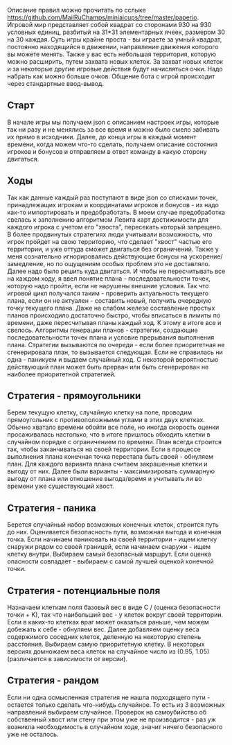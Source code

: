 Описание правил можно прочитать по сслыке https://github.com/MailRuChamps/miniaicups/tree/master/paperio. Игровой мир
представляет собой квадрат со сторонами 930 на 930 условных единиц, разбитый на 31*31 элементарных ячеек, размером 30 на
30 каждая. Суть игры крайне проста - вы играете за умный квадрат, постоянно находящийся в движении, направление движения
которого вы можете менять. Также у вас есть небольшая территория, которую можно расширить, путем захвата новых клеток.
За захват новых клеток и за некоторые другие игровые действия будут начисляться очки. Надо набрать как можно больше
очков. Общение бота с игрой происходит через стандартные ввод-вывод.


## Старт

В начале игры мы получаем json с описанием настроек игры, которые так ни разу и не менялись за все время и можно было
смело забивать их прямо в исходники. Далее, до конца игры в каждый момент времени, когда можем что-то сделать, получаем
описание состояния игроков и бонусов и отправляем в ответ команду в какую сторону двигаться.


## Ходы

Так как данные каждый раз поступают в виде json со списками точек, принадлежащих игрокам и координатами игроков и
бонусов - их надо как-то импортировать и предобработать. В моем случае предобработка свелась к заполнению алгоритмом
Левита карт достижимости для каждого игрока с учетом его "хвоста", пересекать который запрещено. 
В более продвинутых стратегиях люди учитывали возможность, что игрок пройдет на свою территорию, что сделает "хвост"
частью его территории, и уже оттуда сможет двигаться без ограничений. Также у меня сознательно игнорировались
действующие бонусы на ускорение/замедление, но по ощущениям особых проблем это не доставляло.
Далее надо было решить куда двигаться. И чтобы не пересчитывать все на каждом ходу, я ввел понятие плана -
последовательности точек, которую надо пройти, если не нарушены внешние условия. Так что игровой цикл получался таким -
проверить актуальность текущего плана, если он не актуален - составить новый, получить очередную точку текущего плана.
Даже на слабом железе составление простых планов происходило достаточно быстро, чтобы вписаться в лимиты по времени,
даже пересчитывая планы каждый ход. К этому в итоге все и свелось.
Алгоритмы генерации планов - стратегии, создающие последовательности точек плана и условие прерывания выполнения плана.
Стратегии вызываются по очереди - если более приоритетная не сгенерировала план, то вызывается следующая. Если не
справилась ни одна - паникуем и выдаем случайный ход.
С некоторой вероятностью действующий план может быть прерван или быть сгенерирован не наиболее приоритетной стратегией.


## Стратегия - прямоугольники

Берем текущую клетку, случайную клетку на поле, проводим прямоугольник с противоположными углами в этих двух клетках.
Обычно хватало времени обойти все поле, но иногда скорость оценки просаживалась настолько, что в итоге пришлось обходить
клетки в случайном порядке с ограничением по времени.
План всегда строится так, чтобы заканчиваться на своей территории. Если в процессе выполнения плана конечная точка
перестала быть своей - обнуляем план.  Для каждого варианта плана считаем закрашенные клетки и выгоду от них. Далее
были варианты - максимизировать суммарную выгоду от плана или отношение выгода/время и учитывать ли во времени уже
существующий хвост.


## Стратегия - паника

Берется случайный набор возможных конечных клеток, строится путь до них. Оценивается безопасность пути, возможная
выгода и конечная точка. Если начинаем паниковать на своей территории - ищем клетку снаружи рядом со своей границей,
если начинаем снаружи - ищем клетку внутри. Выбираем самый безопасный маршрут. Если оценка опасности совпадает -
выбираем с самой лучшей оценкой конечной точки.


## Стратегия - потенциальные поля

Назначаем клеткам поля базовый вес в виде C / (оценка безопасности точки + K), так что наибольший вес - у клеток вокруг
своей территории. Если в каких-то клетках враг может оказаться раньше, чем можем добежать к себе - обнуляем вес. Далее
добавляем оценку веса содержимого соседних клеток, деленную на некоторую степень расстояния. Выбираем самую
приоритетную клетку. В некоторых версиях домножаем веса клеток на случайное число из (0.95, 1.05) (различается в
зависимости от версии).


## Стратегия - рандом

Если ни одна осмысленная стратегия не нашла подходящего пути - остается только сделать что-нибудь случайное. То есть из
3 возможных направлений выбираем случайное. Проверок на самоубийство об собственный хвост или стену при этом уже не
производится - раз уж возникла необходимость в случайном ходе, значит ничего безопасного уже не осталось.
